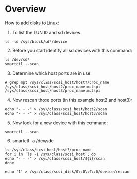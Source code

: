 Overview
========

How to add disks to Linux: 

1. To list the LUN ID and sd devices 
```
ls -ld /sys/block/sd*/device
```

2. Before you start identify all sd devices with this command:
```
ls /dev/sd*
smartctl --scan
``` 
 
3. Determine which host ports are in use:
```
# grep mpt /sys/class/scsi_host/host?/proc_name
/sys/class/scsi_host/host2/proc_name:mptspi 
/sys/class/scsi_host/host3/proc_name:mptspi 
```

4. Now rescan those ports (in this example host2 and host3): 
```
echo "- - -" > /sys/class/scsi_host/host2/scan 
echo "- - -" > /sys/class/scsi_host/host3/scan 
```

5. Now look for a new device with this command:
```
smartctl --scan
```
 
6. smartctl -a /dev/sde 

```
ls /sys/class/scsi_host/host?/proc_name 
for i in `ls ‐1 /sys/class/scsi_host`; do 
echo "‐ ‐ ‐" > /sys/class/scsi_host/${i}/scan 
done 

echo '1' > /sys/class/scsi_disk/0\:0\:0\:0/device/rescan 
```
